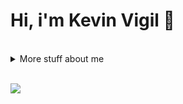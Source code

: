# Hi, i'm Kevin Vigil 👋

</br>

<details>
 <summary>
   More stuff about me
 </summary>
  
 ## Stack
 - Java
 - Spring
 - Docker
 - Git, GitHub
 - PostgreSQL, SQL Lite, MySQL, MongoDB, ...
 - ...

</br>

 ## Interested in
 - Backend related topics
 - Concurrency at thread and multi instance level
 - Payments & Fintech in general

</br>

 ## Languages 🌐
 
 | Language | Proficiency |
 | -------- | ----------- |
 | English  | B1          |
 | Spanish  | Native      |

</br>

 ## Who Am I?

 I recently finished studying programming and I'm eager to find my first big job. Apart from coding, I enjoy hanging out with friends, reading, working on personal projects, and being outdoors. Right now, I live in Tandil, Argentina, but I'm open to moving for work. At first, I got into programming because of the job opportunities, but now I love solving software problems. Finishing my degree was a big accomplishment, and it motivated me to keep searching for opportunities. Lately, I've been working on a project about finances—a billing system. I believe in teamwork, family, taking initiative, and being proactive. My big goal is to be financially stable so I can focus on work. When I start a job, I give it my all and family is really important to me.

 ---
</details>

</br>


 
[<img src="https://img.shields.io/badge/LinkedIn-0077B5?style=for-the-badge&logo=linkedin&logoColor=white" /> ](https://www.linkedin.com/in/-kevin-vigil/)

<!--

Here are some ideas to get you started:

- 🔭 I’m currently working on ...
- 🌱 I’m currently learning ...
- 👯 I’m looking to collaborate on ...
- 🤔 I’m looking for help with ...
- 💬 Ask me about ...
- 📫 How to reach me: ...
- 😄 Pronouns: ...
- ⚡ Fun fact: ...
-->
